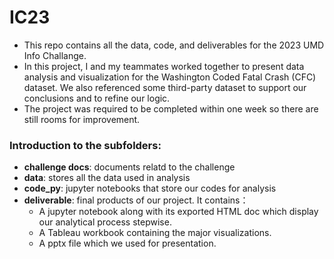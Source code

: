# IC23

- This repo contains all the data, code, and deliverables for the 2023 UMD Info Challange. 
- In this project, I and my teammates worked together to present data analysis and visualization for the Washington Coded Fatal Crash (CFC) dataset. We also referenced some third-party dataset to support our conclusions and to refine our logic. 
- The project was required to be completed within one week so there are still rooms for improvement.

### Introduction to the subfolders:
- <b>challenge docs</b>: documents relatd to the challenge
- <b>data</b>: stores all the data used in analysis
- <b>code_py</b>: jupyter notebooks that store our codes for analysis
- <b>deliverable</b>: final products of our project. It contains：
  - A jupyter notebook along with its exported HTML doc which display our analytical process stepwise.
  - A Tableau workbook containing the major visualizations.
  - A pptx file which we used for presentation.
